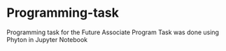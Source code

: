 # Programming-task
Programming task for the Future Associate Program
Task was done using Phyton in Jupyter Notebook
